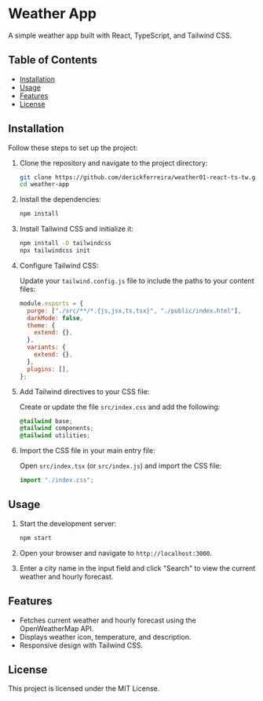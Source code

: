 # Weather App

A simple weather app built with React, TypeScript, and Tailwind CSS.

## Table of Contents

- [Installation](#installation)
- [Usage](#usage)
- [Features](#features)
- [License](#license)

## Installation

Follow these steps to set up the project:

1. Clone the repository and navigate to the project directory:

   ```bash
   git clone https://github.com/derickferreira/weather01-react-ts-tw.git
   cd weather-app
   ```

2. Install the dependencies:

   ```bash
   npm install
   ```

3. Install Tailwind CSS and initialize it:

   ```bash
   npm install -D tailwindcss
   npx tailwindcss init
   ```

4. Configure Tailwind CSS:

   Update your `tailwind.config.js` file to include the paths to your content files:

   ```javascript
   module.exports = {
     purge: ["./src/**/*.{js,jsx,ts,tsx}", "./public/index.html"],
     darkMode: false,
     theme: {
       extend: {},
     },
     variants: {
       extend: {},
     },
     plugins: [],
   };
   ```

5. Add Tailwind directives to your CSS file:

   Create or update the file `src/index.css` and add the following:

   ```css
   @tailwind base;
   @tailwind components;
   @tailwind utilities;
   ```

6. Import the CSS file in your main entry file:

   Open `src/index.tsx` (or `src/index.js`) and import the CSS file:

   ```javascript
   import "./index.css";
   ```

## Usage

1. Start the development server:

   ```bash
   npm start
   ```

2. Open your browser and navigate to `http://localhost:3000`.

3. Enter a city name in the input field and click "Search" to view the current weather and hourly forecast.

## Features

- Fetches current weather and hourly forecast using the OpenWeatherMap API.
- Displays weather icon, temperature, and description.
- Responsive design with Tailwind CSS.

## License

This project is licensed under the MIT License.
